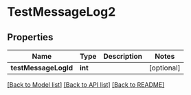 # TestMessageLog2

## Properties
Name | Type | Description | Notes
------------ | ------------- | ------------- | -------------
**testMessageLogId** | **int** |  | [optional] 

[[Back to Model list]](../README.md#documentation-for-models) [[Back to API list]](../README.md#documentation-for-api-endpoints) [[Back to README]](../README.md)


